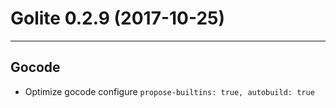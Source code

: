 # Golite 0.2.9 (2017-10-25)
---

## Gocode
- Optimize gocode configure `propose-builtins: true, autobuild: true`
